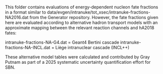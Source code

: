This folder contains evaluations of energy-dependent nucleon fate fractions in a
format similar to data/evgen/intranuke/tot_xsec/intranuke-fractions-NA2016.dat
from the Generator repository. However, the fate fractions given here are
evaluated according to alternative hadron transport models with an approximate
mapping between the relevant reaction channels and hA2018 fates:

intranuke-fractions-NA-G4.dat = Geant4 Bertini cascade
intranuke-fractions-NA-INCL.dat = Liège intranuclear cascade (INCL++)

These alternative model tables were calculated and contributed by Gray Putnam
as part of a 2025 systematic uncertainty quantification effort for SBN.
